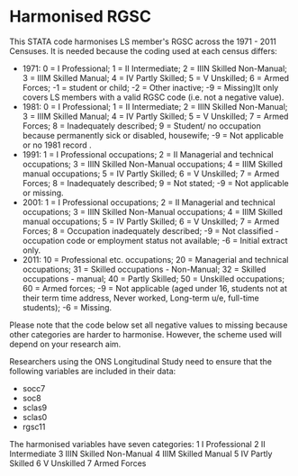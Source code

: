 # Harmonised RGSC
This STATA code harmonises LS member's RGSC across the 1971 - 2011 Censuses. It is needed because the coding used at each census differs:
- 1971: 0 = I Professional; 1 = II Intermediate; 2 = IIIN Skilled Non-Manual; 3 = IIIM Skilled Manual; 4 = IV Partly Skilled; 5 = V Unskilled; 6 = Armed Forces; -1 = student or child; -2 = Other inactive; -9 = Missing)It only covers LS members with a valid RGSC code (i.e. not a negative value).
- 1981: 0 = I Professional; 1 = II Intermediate; 2 = IIIN Skilled Non-Manual; 3 = IIIM Skilled Manual; 4 = IV Partly Skilled; 5 = V Unskilled; 7 = Armed Forces; 8 = Inadequately described; 9 = Student/ no occupation because permanently sick or disabled, housewife; -9 = Not applicable or no 1981 record .
- 1991: 1 = I Professional occupations; 2 = II Managerial and technical occupations; 3 = IIIN Skilled Non-Manual occupations; 4 = IIIM Skilled manual occupations; 5 = IV Partly Skilled; 6 = V Unskilled; 7 = Armed Forces; 8 = Inadequately described; 9 = Not stated; -9 = Not applicable or missing.
- 2001: 1 = I Professional occupations; 2 = II Managerial and technical occupations; 3 = IIIN Skilled Non-Manual occupations; 4 = IIIM Skilled manual occupations; 5 = IV Partly Skilled; 6 = V Unskilled; 7 = Armed Forces; 8 = Occupation inadequately described; -9 = Not classified - occupation code or employment status not available; -6 = Initial extract only.
- 2011: 10 = Professional etc. occupations; 20 = Managerial and technical occupations; 31 = Skilled occupations - Non-Manual; 32 = Skilled occupations - manual; 40 = Partly Skilled; 50 = Unskilled occupations; 60 = Armed forces; -9 = Not applicable (aged under 16, students not at their term time address, Never worked, Long-term u/e, full-time students); -6 = Missing.

Please note that the code below set all negative values to missing because other categories are harder to harmonise. However, the scheme used will depend on your research aim.

Researchers using the ONS Longitudinal Study need to ensure that the following variables are included in their data:
- socc7
- soc8
- sclas9
- sclas0
- rgsc11

The harmonised variables have seven categories:
1 I Professional
2 II Intermediate
3 IIIN Skilled Non-Manual
4 IIIM Skilled Manual
5 IV Partly Skilled
6 V Unskilled
7 Armed Forces
